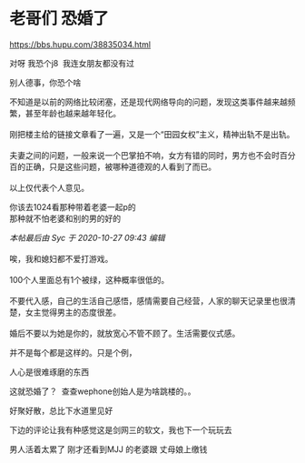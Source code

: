 # 老哥们 恐婚了


https://bbs.hupu.com/38835034.html

对呀 我恐个j8&nbsp;&nbsp;我连女朋友都没有过<img src="static/image/smiley/default/lol.gif" smilieid="12" border="0" alt="" />

别人德事，你恐个啥

不知道是以前的网络比较闭塞，还是现代网络导向的问题，发现这类事件越来越频繁，甚至年龄也越来越年轻化。<br />
<br />
刚把楼主给的链接文章看了一遍，又是一个“田园女权”主义，精神出轨不是出轨。<br />
<br />
夫妻之间的问题，一般来说一个巴掌拍不响，女方有错的同时，男方也不会时百分百的正确，只是这些问题，被哪种道德观的人看到了而已。<br />
<br />
以上仅代表个人意见。

你该去1024看那种带着老婆一起p的<br />
那种就不怕老婆和别的男的好的

<i class="pstatus"> 本帖最后由 Syc 于 2020-10-27 09:43 编辑 </i><br />
<br />
唉，我和媳妇都不爱打游戏。<br />
<br />
100个人里面总有1个被绿，这种概率很低的。<br />
<br />
不要代入感，自己的生活自己感悟，感情需要自己经营，人家的聊天记录里也很清楚，女主觉得男主的态度很差。<br />
<br />
婚后不要以为她是你的，就放宽心不管不顾了。生活需要仪式感。

并不是每个都是这样的。只是个例，

人心是很难琢磨的东西

这就恐婚了？&nbsp;&nbsp;查查wephone创始人是为啥跳楼的。。

好聚好散，总比下水道里见好

下边的评论让我有种感觉这是剑网三的软文，我也下一个玩玩去<img id="aimg_HJfwF" onclick="zoom(this, this.src, 0, 0, 0)" class="zoom" src="https://cdn.jsdelivr.net/gh/hishis/forum-master/public/images/patch.gif" onmouseover="img_onmouseoverfunc(this)" onload="thumbImg(this)" border="0" alt="" />

男人活着太累了 刚才还看到MJJ 的老婆跟 丈母娘上缴钱

